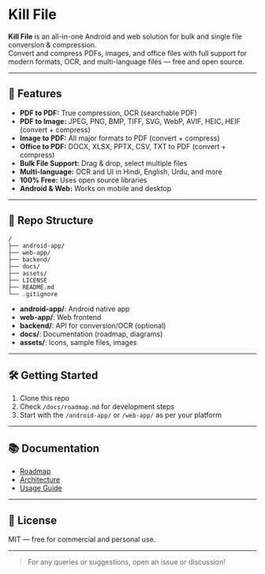 # Kill File

**Kill File** is an all-in-one Android and web solution for bulk and single file conversion & compression.  
Convert and compress PDFs, images, and office files with full support for modern formats, OCR, and multi-language files — free and open source.

---

## 🚀 Features

- **PDF to PDF:** True compression, OCR (searchable PDF)
- **PDF to Image:** JPEG, PNG, BMP, TIFF, SVG, WebP, AVIF, HEIC, HEIF (convert + compress)
- **Image to PDF:** All major formats to PDF (convert + compress)
- **Office to PDF:** DOCX, XLSX, PPTX, CSV, TXT to PDF (convert + compress)
- **Bulk File Support:** Drag & drop, select multiple files
- **Multi-language:** OCR and UI in Hindi, English, Urdu, and more
- **100% Free:** Uses open source libraries
- **Android & Web:** Works on mobile and desktop

---

## 📁 Repo Structure

```
/
├── android-app/
├── web-app/
├── backend/
├── docs/
├── assets/
├── LICENSE
├── README.md
└── .gitignore
```

- **android-app/**: Android native app
- **web-app/**: Web frontend
- **backend/**: API for conversion/OCR (optional)
- **docs/**: Documentation (roadmap, diagrams)
- **assets/**: Icons, sample files, images

---

## 🛠️ Getting Started

1. Clone this repo
2. Check `/docs/roadmap.md` for development steps
3. Start with the `/android-app/` or `/web-app/` as per your platform

---

## 📚 Documentation

- [Roadmap](docs/roadmap.md)
- [Architecture](docs/architecture.md)
- [Usage Guide](docs/usage.md)

---

## 📝 License

MIT — free for commercial and personal use.

---

> For any queries or suggestions, open an issue or discussion!
